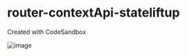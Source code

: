 # router-contextApi-stateliftup
Created with CodeSandbox


![image](https://user-images.githubusercontent.com/31655178/227720940-bed92c44-8e57-44e3-8194-8b70026b941e.png)
